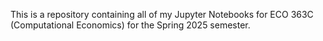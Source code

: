 This is a repository containing all of my Jupyter Notebooks for ECO 363C (Computational Economics) for the Spring 2025 semester. 
